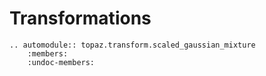 # Transformations

```{eval-rst}
.. automodule:: topaz.transform.scaled_gaussian_mixture
    :members:
    :undoc-members:
```